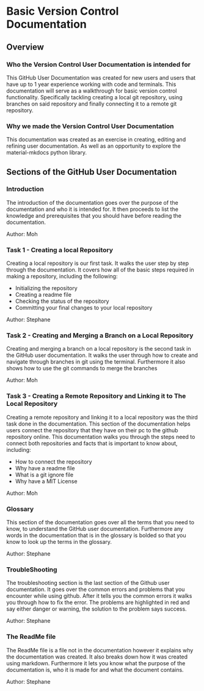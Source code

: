 # Basic Version Control Documentation

## Overview

### Who the Version Control User Documentation is intended for

This GitHub User Documentation was created for new users and users that have up to 1 year experience working with code and terminals. This documentation will serve as a walkthrough for basic version control functionality. Specifically tackling creating a local git repository, using branches on said repository and finally connecting it to a remote git repository.

### Why we made the Version Control User Documentation

This documentation was created as an exercise in creating, editing and refining user documentation. As well as an opportunity to explore the material-mkdocs python library.

## Sections of the GitHub User Documentation

### Introduction

The introduction of the documentation goes over the purpose of the documentation and who it is intended for. It then proceeds to list the knowledge and prerequisites that you should have before reading the documentation.

Author: Moh

### Task 1 - Creating a local Repository

Creating a local repository is our first task. It walks the user step by step through the documentation. It covers how all of the basic steps required in making a repository, including the following:

* Initializing the repository
* Creating a readme file
* Checking the status of the repository
* Committing your final changes to your local repository

Author: Stephane

### Task 2 - Creating and Merging a Branch on a Local Repository

Creating and merging a branch on a local repository is the second task in the GitHub user documentation. It walks the user through how to create and navigate through branches in git using the terminal. Furthermore it also shows how to use the git commands to merge the branches

Author: Moh

### Task 3 - Creating a Remote Repository and Linking it to The Local Repository

Creating a remote repository and linking it to a local repository was the third task done in the documentation. This section of the documentation helps users connect the repository that they have on their pc to the github repository online. This documentation walks you through the steps need to connect both repositories and facts that is important to know about, including:

* How to connect the repository
* Why have a readme file 
* What is a git ignore file 
* Why have a MIT License

Author: Moh

### Glossary

This section of the documentation goes over all the terms that you need to know, to understand the GitHub user documentation. Furthermore any words in the documentation that is in the glossary is bolded so that you know to look up the terms in the glossary.

Author: Stephane

### TroubleShooting

The troubleshooting section is the last section of the Github user documentation. It goes over the common errors and problems that you encounter while using github. After it tells you the common errors it walks you through how to fix the error. The problems are highlighted in red and say either danger or warning, the solution to the problem says success.

Author: Stephane

### The ReadMe file

The ReadMe file is a file not in the documentation however it explains why the documentation was created. It also breaks down how it was created using markdown. Furthermore it lets you know what the purpose of the documentation is, who it is made for and what the document contains.

Author: Stephane
